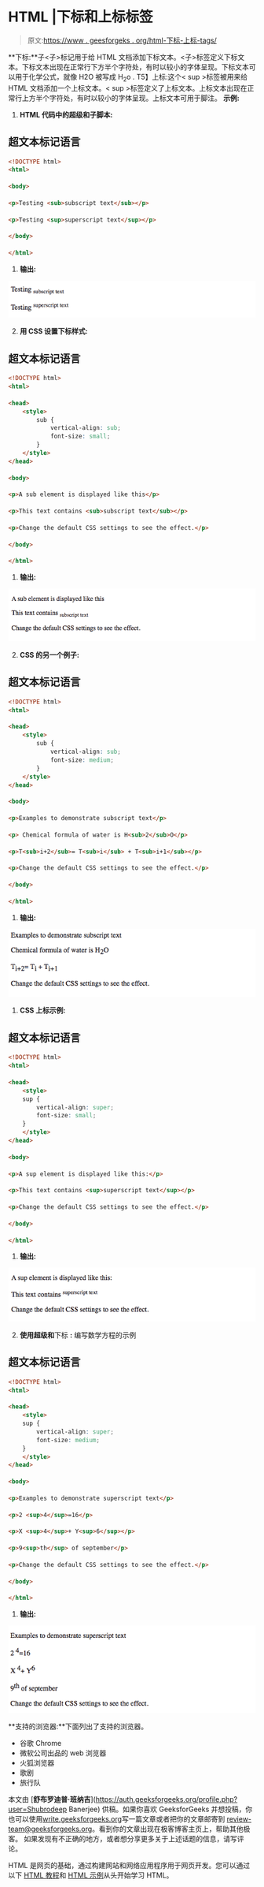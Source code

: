 # HTML |下标和上标标签

> 原文:[https://www . geesforgeks . org/html-下标-上标-tags/](https://www.geeksforgeeks.org/html-subscript-superscript-tags/)

**下标:**子<子>标记用于给 HTML 文档添加下标文本。<子>标签定义下标文本。下标文本出现在正常行下方半个字符处，有时以较小的字体呈现。下标文本可以用于化学公式，就像 H2O 被写成 H<sub>2</sub>o .
T5】上标:这个< sup >标签被用来给 HTML 文档添加一个上标文本。< sup >标签定义了上标文本。上标文本出现在正常行上方半个字符处，有时以较小的字体呈现。上标文本可用于脚注。
**示例:**

1.  **HTML 代码中的超级和子脚本:**

## 超文本标记语言

```html
<!DOCTYPE html>
<html>

<body>

<p>Testing <sub>subscript text</sub></p>

<p>Testing <sup>superscript text</sup></p>

</body>

</html>                    
```

1.  **输出:**

![](img/8d463dfd5a061b7760490501345f5d41.png)

2.  **用 CSS 设置下标样式:**

## 超文本标记语言

```html
<!DOCTYPE html>
<html>

<head>
    <style>
        sub {
            vertical-align: sub;
            font-size: small;
        }
    </style>
</head>

<body>

<p>A sub element is displayed like this</p>

<p>This text contains <sub>subscript text</sub></p>

<p>Change the default CSS settings to see the effect.</p>

</body>

</html>
```

1.  **输出:**

![](img/2c7e26a9e74b1cbbf9a512e1247a45b6.png)

2.  **CSS 的另一个例子:**

## 超文本标记语言

```html
<!DOCTYPE html>
<html>

<head>
    <style>
        sub {
            vertical-align: sub;
            font-size: medium;
        }
    </style>
</head>

<body>

<p>Examples to demonstrate subscript text</p>

<p> Chemical formula of water is H<sub>2</sub>O</p>

<p>T<sub>i+2</sub>= T<sub>i</sub> + T<sub>i+1</sub></p>

<p>Change the default CSS settings to see the effect.</p>

</body>

</html>
```

1.  **输出:**

![](img/671dff9881a25469ad508fb4a3fdcad8.png)

1.  **CSS 上标示例:**

## 超文本标记语言

```html
<!DOCTYPE html>
<html>

<head>
    <style>
    sup {
        vertical-align: super;
        font-size: small;
    }
    </style>
</head>

<body>

<p>A sup element is displayed like this:</p>

<p>This text contains <sup>superscript text</sup></p>

<p>Change the default CSS settings to see the effect.</p>

</body>

</html>
```

1.  **输出:**

![](img/07b5a0c7eb8f270799bcdc6f3d9a00ed.png)

2.  **使用超级和**下标 **:**
    编写数学方程的示例

## 超文本标记语言

```html
<!DOCTYPE html>
<html>

<head>
    <style>
    sup {
        vertical-align: super;
        font-size: medium;
    }
    </style>
</head>

<body>

<p>Examples to demonstrate superscript text</p>

<p>2 <sup>4</sup>=16</p>

<p>X <sup>4</sup>+ Y<sup>6</sup></p>

<p>9<sup>th</sup> of september</p>

<p>Change the default CSS settings to see the effect.</p>

</body>

</html>                    
```

1.  **输出:**

![](img/d43832cbabc3e57bfdd6652e1aa69e22.png)

**支持的浏览器:**下面列出了支持的浏览器。

*   谷歌 Chrome
*   微软公司出品的 web 浏览器
*   火狐浏览器
*   歌剧
*   旅行队

本文由 [**舒布罗迪普·班纳吉**](https://auth.geeksforgeeks.org/profile.php?user=Shubrodeep Banerjee) 供稿。如果你喜欢 GeeksforGeeks 并想投稿，你也可以使用[write.geeksforgeeks.org](https://write.geeksforgeeks.org)写一篇文章或者把你的文章邮寄到 review-team@geeksforgeeks.org。看到你的文章出现在极客博客主页上，帮助其他极客。
如果发现有不正确的地方，或者想分享更多关于上述话题的信息，请写评论。

HTML 是网页的基础，通过构建网站和网络应用程序用于网页开发。您可以通过以下 [HTML 教程](https://www.geeksforgeeks.org/html-tutorials/)和 [HTML 示例](https://www.geeksforgeeks.org/html-examples/)从头开始学习 HTML。